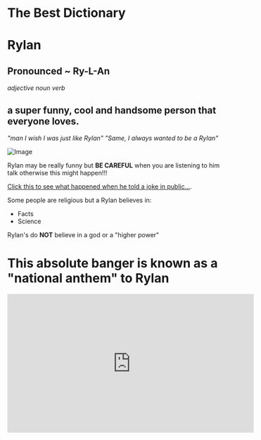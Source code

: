 # The Best Dictionary
# Rylan
## Pronounced ~ Ry-L-An
_adjective_ _noun_ _verb_
## a super funny, cool and handsome person that everyone loves.
_"man I wish I was just like Rylan"_ _"Same, I always wanted to be a Rylan"_

![Image](https://www.shutterstock.com/image-photo/group-multiethnic-friends-eating-pizza-260nw-1115103929.jpg "icon")

Rylan may be really funny but **BE CAREFUL** when you are listening to him talk otherwise this might happen!!!

[Click this to see what happened when he told a joke in public...](https://www.youtube.com/watch?v=FyH6vOMYSnY).

Some people are religious but a Rylan believes in:
* Facts
* Science
 
 Rylan's do **NOT** believe in a god or a "higher power"

# This absolute banger is known as a "national anthem" to Rylan
<iframe width="560" height="315" src="https://www.youtube.com/embed/9RlKkvH4R9k" title="YouTube video player" frameborder="0" allow="accelerometer; autoplay; clipboard-write; encrypted-media; gyroscope; picture-in-picture; web-share" allowfullscreen></iframe>